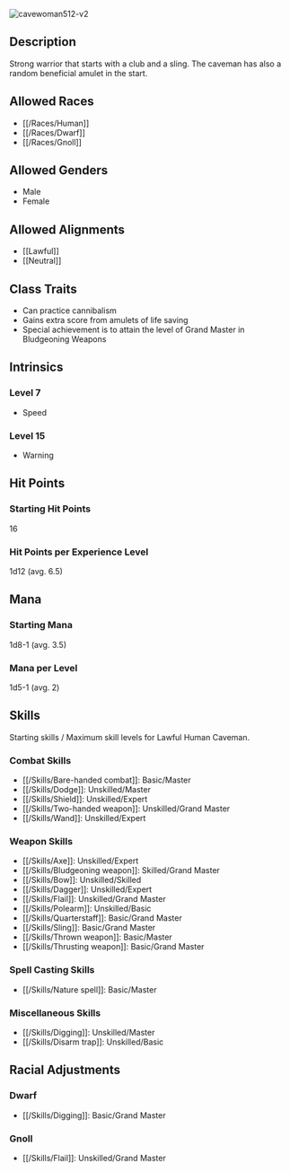 ![cavewoman512-v2](https://github.com/hyvanmielenpelit/GnollHack/assets/16661034/ac1ce86f-ff9d-494e-85b3-7401087d5c41)

## Description

Strong warrior that starts with a club and a sling. The caveman has also a random beneficial amulet in the start.

## Allowed Races

- [[/Races/Human]]
- [[/Races/Dwarf]]
- [[/Races/Gnoll]]

## Allowed Genders

- Male
- Female

## Allowed Alignments

- [[Lawful]]
- [[Neutral]]

## Class Traits

- Can practice cannibalism
- Gains extra score from amulets of life saving
- Special achievement is to attain the level of Grand Master in Bludgeoning Weapons

## Intrinsics

### Level 7

- Speed

### Level 15

- Warning

## Hit Points

### Starting Hit Points

16

### Hit Points per Experience Level

1d12 (avg. 6.5)

## Mana

### Starting Mana

1d8-1 (avg. 3.5)

### Mana per Level

1d5-1 (avg. 2)

## Skills

Starting skills / Maximum skill levels for Lawful Human Caveman. 

### Combat Skills                                    

* [[/Skills/Bare-handed combat]]: Basic/Master      
* [[/Skills/Dodge]]: Unskilled/Master
* [[/Skills/Shield]]: Unskilled/Expert
* [[/Skills/Two-handed weapon]]: Unskilled/Grand Master
* [[/Skills/Wand]]: Unskilled/Expert      

### Weapon Skills                                    

* [[/Skills/Axe]]: Unskilled/Expert      
* [[/Skills/Bludgeoning weapon]]: Skilled/Grand Master
* [[/Skills/Bow]]: Unskilled/Skilled
* [[/Skills/Dagger]]: Unskilled/Expert      
* [[/Skills/Flail]]: Unskilled/Grand Master
* [[/Skills/Polearm]]: Unskilled/Basic       
* [[/Skills/Quarterstaff]]: Basic/Grand Master
* [[/Skills/Sling]]: Basic/Grand Master
* [[/Skills/Thrown weapon]]: Basic/Master      
* [[/Skills/Thrusting weapon]]: Basic/Grand Master

### Spell Casting Skills                             

* [[/Skills/Nature spell]]: Basic/Master

### Miscellaneous Skills                                

* [[/Skills/Digging]]: Unskilled/Master
* [[/Skills/Disarm trap]]: Unskilled/Basic       

## Racial Adjustments

### Dwarf

- [[/Skills/Digging]]: Basic/Grand Master

### Gnoll

- [[/Skills/Flail]]: Unskilled/Grand Master